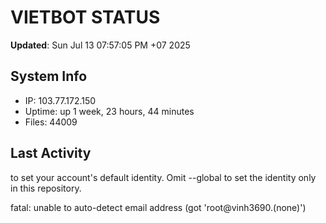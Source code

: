# VIETBOT STATUS
**Updated**: Sun Jul 13 07:57:05 PM +07 2025

## System Info
- IP: 103.77.172.150
- Uptime: up 1 week, 23 hours, 44 minutes
- Files: 44009

## Last Activity

to set your account's default identity.
Omit --global to set the identity only in this repository.

fatal: unable to auto-detect email address (got 'root@vinh3690.(none)')
